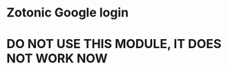 Zotonic Google login
====================


DO NOT USE THIS MODULE, IT DOES NOT WORK NOW
============================================
